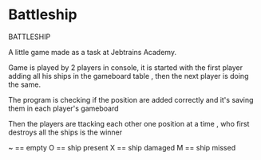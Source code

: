 # Battleship
BATTLESHIP

A little game made as a task at Jebtrains Academy.

Game is played by 2 players in console, it is started with the first player adding all his ships in the gameboard table , then the next player is doing the same.

The program is checking if the position are added correctly and it's saving them in each player's gameboard

Then the players are ttacking each other one position at a time , who first destroys all the ships is the winner

~ == empty
O == ship present
X == ship damaged
M == ship missed
